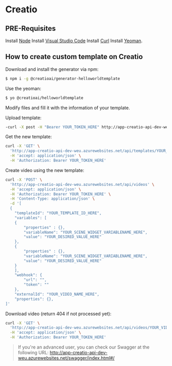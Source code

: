 # Creatio

## PRE-Requisites
Install [Node](https://nodejs.org/en/)
Install [Visual Studio Code](https://code.visualstudio.com/)
Install [Curl](https://curl.se/download.html)
Install [Yeoman](https://yeoman.io/).

## How to create custom template on Creatio


Download and install the generator via npm:
```bash
$ npm i -g @creatioai/generator-helloworldtemplate
```
 
Use the yeoman:
```bash
$ yo @creatioai/helloworldtemplate
```

Modify files and fill it with the information of your template.

Upload template:
```bash
-curl -X post -H "Bearer YOUR_TOKEN_HERE" http://app-creatio-api-dev-weu.azurewebsites.net/api/templates 
```

Get the new template:
```bash
curl -X 'GET' \
  'http://app-creatio-api-dev-weu.azurewebsites.net/api/templates/YOUR_TEMPLATE_ID_HERE' \
  -H 'accept: application/json' \
  -H 'Authorization: Bearer YOUR_TOKEN_HERE'
```

Create video using the new template:
```bash
curl -X 'POST' \
  'http://app-creatio-api-dev-weu.azurewebsites.net/api/videos' \
  -H 'accept: application/json' \
  -H 'Authorization: Bearer YOUR_TOKEN_HERE' \
  -H 'Content-Type: application/json' \
  -d '[
  {
    "templateId": "YOUR_TEMPLATE_ID_HERE",
    "variables": [
    {
        "properties" : {}, 
        "variableName": "YOUR_SCENE_WIDGET_VARIABLENAME_HERE",
        "value": "YOUR_DESIRED_VALUE_HERE"
    },
    {
        "properties" : {}, 
        "variableName": "YOUR_SCENE_WIDGET_VARIABLENAME_HERE",
        "value": "YOUR_DESIRED_VALUE_HERE"
    }
    ],
    "webhook": {
        "url": "",
        "token": ""
    },
    "externalId": "YOUR_VIDEO_NAME_HERE",
    "properties": {},
]'

```

Download video (return 404 if not processed yet):
```bash
curl -X 'GET' \
  'http://app-creatio-api-dev-weu.azurewebsites.net/api/videos/YOUR_VIDEO_ID_HERE/download' \
  -H 'accept: application/json' \
  -H 'Authorization: Bearer YOUR_TOKEN_HERE'
```

> If you're an advanced user, you can check our Swagger at the following URL: http://app-creatio-api-dev-weu.azurewebsites.net/swagger/index.html#/